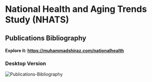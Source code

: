 # National Health and Aging Trends Study (NHATS)
## Publications Bibliography
#### Explore it: https://muhammadshiraz.com/nationalhealth
### Desktop Version
![Publications-Bibliography](https://user-images.githubusercontent.com/45601530/76686975-a1b32100-6641-11ea-9159-d55ff40a3bfc.jpg)
